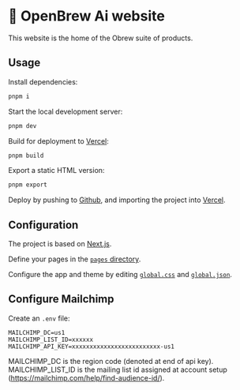 # 🍺 OpenBrew Ai website

This website is the home of the Obrew suite of products.

## Usage

Install dependencies:

```sh
pnpm i
```

Start the local development server:

```sh
pnpm dev
```

Build for deployment to [Vercel](https://vercel.com):

```sh
pnpm build
```

Export a static HTML version:

```sh
pnpm export
```

Deploy by pushing to [Github](https://github.com), and importing the project into [Vercel](https://vercel.com).

## Configuration

The project is based on [Next.js](https://nextjs.org).

Define your pages in the [`pages` directory](/blob/main/pages).

Configure the app and theme by editing [`global.css`](/blob/main/global/global.css)
and [`global.json`](/blob/main/global/global.json).

## Configure Mailchimp

Create an `.env` file:

```env
MAILCHIMP_DC=us1
MAILCHIMP_LIST_ID=xxxxxx
MAILCHIMP_API_KEY=xxxxxxxxxxxxxxxxxxxxxxxxx-us1
```

MAILCHIMP_DC is the region code (denoted at end of api key).
MAILCHIMP_LIST_ID is the mailing list id assigned at account setup (https://mailchimp.com/help/find-audience-id/).
